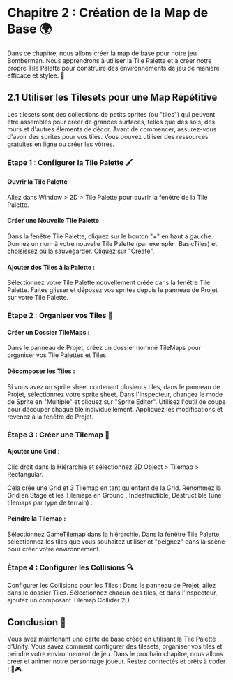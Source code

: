 # Chapitre 2 : Création de la Map de Base 🌍
Dans ce chapitre, nous allons créer la map de base pour notre jeu Bomberman. Nous apprendrons à utiliser la Tile Palette et à créer notre propre Tile Palette pour construire des environnements de jeu de manière efficace et stylée. 🚀

## 2.1 Utiliser les Tilesets pour une Map Répétitive

Les tilesets sont des collections de petits sprites (ou "tiles") qui peuvent être assemblés pour créer de grandes surfaces, telles que des sols, des murs et d'autres éléments de décor. Avant de commencer, assurez-vous d'avoir des sprites pour vos tiles. Vous pouvez utiliser des ressources gratuites en ligne ou créer les vôtres.

### Étape 1 : Configurer la Tile Palette 🖌️

#### Ouvrir la Tile Palette 
Allez dans Window > 2D > Tile Palette pour ouvrir la fenêtre de la Tile Palette.

#### Créer une Nouvelle Tile Palette 
Dans la fenêtre Tile Palette, cliquez sur le bouton "+" en haut à gauche.
Donnez un nom à votre nouvelle Tile Palette (par exemple : BasicTiles) et choisissez où la sauvegarder.
Cliquez sur "Create".

#### Ajouter des Tiles à la Palette :
Sélectionnez votre Tile Palette nouvellement créée dans la fenêtre Tile Palette.
Faites glisser et déposez vos sprites depuis le panneau de Projet sur votre Tile Palette.

### Étape 2 : Organiser vos Tiles 📂

#### Créer un Dossier TileMaps :
Dans le panneau de Projet, créez un dossier nommé TileMaps pour organiser vos Tile Palettes et Tiles.

#### Décomposer les Tiles :
Si vous avez un sprite sheet contenant plusieurs tiles, dans le panneau de Projet, sélectionnez votre sprite sheet.
Dans l'Inspecteur, changez le mode de Sprite en "Multiple" et cliquez sur "Sprite Editor".
Utilisez l'outil de coupe pour découper chaque tile individuellement.
Appliquez les modifications et revenez à la fenêtre de Projet.


### Étape 3 : Créer une Tilemap 🎨

#### Ajouter une Grid :
Clic droit dans la Hiérarchie et sélectionnez 2D Object > Tilemap > Rectangular.
   
Cela crée une Grid et 3 Tilemap en tant qu'enfant de la Grid.
Renommez la Grid en Stage et les Tilemaps en Ground , Indestructible, Destructible (une tilemaps par type de terrain) .

#### Peindre la Tilemap :
Sélectionnez GameTilemap dans la hiérarchie.
Dans la fenêtre Tile Palette, sélectionnez les tiles que vous souhaitez utiliser et "peignez" dans la scène pour créer votre environnement.

### Étape 4 : Configurer les Collisions 🔍

Configurer les Collisions pour les Tiles :
Dans le panneau de Projet, allez dans le dossier Tiles.
Sélectionnez chacun des tiles, et dans l’Inspecteur, ajoutez un composant Tilemap Collider 2D.

## Conclusion 🌟

Vous avez maintenant une carte de base créée en utilisant la Tile Palette d'Unity. Vous savez comment configurer des tilesets, organiser vos tiles et peindre votre environnement de jeu. Dans le prochain chapitre, nous allons créer et animer notre personnage joueur. Restez connectés et prêts à coder ! 🚀🎮
